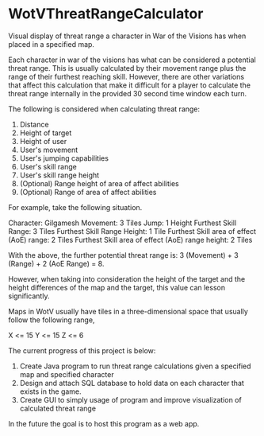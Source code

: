 # WotVThreatRangeCalculator
Visual display of threat range a character in War of the Visions has when placed in a specified map.

Each character in war of the visions has what can be considered a potential threat range. This is usually calculated by their movement range plus the range of their furthest reaching skill. However, there are other variations that affect this calculation that make it difficult for a player to calculate the threat range internally in the provided 30 second time window each turn.

The following is considered when calculating threat range:
1. Distance
2. Height of target
3. Height of user
4. User's movement
5. User's jumping capabilities
5. User's skill range 
6. User's skill range height
7. (Optional) Range height of area of affect abilities 
8. (Optional) Range of area of affect abilities

For example, take the following situation.

Character: Gilgamesh
Movement: 3 Tiles
Jump: 1 Height
Furthest Skill Range: 3 Tiles
Furthest Skill Range Height: 1 Tile
Furthest Skill area of effect (AoE) range: 2 Tiles
Furthest Skill area of effect (AoE) range height: 2 Tiles

With the above, the further potential threat range is: 3 (Movement) + 3 (Range) + 2 (AoE Range) = 8.

However, when taking into consideration the height of the target and the height differences of the map and the target, this value can lesson significantly.

Maps in WotV usually have tiles in a three-dimensional space that usually follow the following range,

X <= 15
Y <= 15
Z <= 6


The current progress of this project is below:
1. Create Java program to run threat range calculations given a specified map and specified character
2. Design and attach SQL database to hold data on each character that exists in the game.
3. Create GUI to simply usage of program and improve visualization of calculated threat range

In the future the goal is to host this program as a web app.
